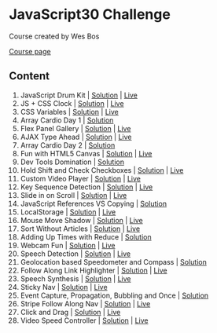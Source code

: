 # JavaScript30 Challenge

Course created by Wes Bos

[Course page](https://javascript30.com)

## Content

1. JavaScript Drum Kit | [Solution](https://github.com/annaindistress/javascript30challenge/tree/main/01-javascript-drum-kit) | [Live](https://abstracted-crowd.surge.sh)
2. JS + CSS Clock | [Solution](https://github.com/annaindistress/javascript30challenge/tree/main/02-js-and-css-clock) | [Live](https://pretty-middle.surge.sh)
3. CSS Variables | [Solution](https://github.com/annaindistress/javascript30challenge/tree/main/03-css-variables) | [Live](https://jazzy-crush.surge.sh)
4. Array Cardio Day 1 | [Solution](https://github.com/annaindistress/javascript30challenge/tree/main/04-array-cardio-day-1)
5. Flex Panel Gallery | [Solution](https://github.com/annaindistress/javascript30challenge/tree/main/05-flex-panel-gallery) | [Live](https://smooth-button.surge.sh)
6. AJAX Type Ahead | [Solution](https://github.com/annaindistress/javascript30challenge/tree/main/06-ajax-type-ahead) | [Live](https://standing-stretch.surge.sh)
7. Array Cardio Day 2 | [Solution](https://github.com/annaindistress/javascript30challenge/tree/main/07-array-cardio-day-2)
8. Fun with HTML5 Canvas | [Solution](https://github.com/annaindistress/javascript30challenge/tree/main/08-fun-with-html5-canvas) | [Live](https://incredible-show.surge.sh)
9. Dev Tools Domination | [Solution](https://github.com/annaindistress/javascript30challenge/tree/main/09-dev-tools-domination)
10. Hold Shift and Check Checkboxes | [Solution](https://github.com/annaindistress/javascript30challenge/tree/main/10-hold-shift-and-check-checkboxes) | [Live](https://spectacular-quiver.surge.sh)
11. Custom Video Player | [Solution](https://github.com/annaindistress/javascript30challenge/tree/main/11-custom-video-player) | [Live](https://habitual-airport.surge.sh)
12. Key Sequence Detection | [Solution](https://github.com/annaindistress/javascript30challenge/tree/main/12-key-sequence-detection) | [Live](https://caring-rake.surge.sh)
13. Slide in on Scroll | [Solution](https://github.com/annaindistress/javascript30challenge/tree/main/13-slide-in-on-scroll) | [Live](https://eatable-parent.surge.sh)
14. JavaScript References VS Copying | [Solution](https://github.com/annaindistress/javascript30challenge/tree/main/14-javascript-references-vs-copying)
15. LocalStorage | [Solution](https://github.com/annaindistress/javascript30challenge/tree/main/15-localstorage) | [Live](https://witty-scene.surge.sh)
16. Mouse Move Shadow | [Solution](https://github.com/annaindistress/javascript30challenge/tree/main/16-mouse-move-shadow) | [Live](https://clean-flight.surge.sh)
17. Sort Without Articles | [Solution](https://github.com/annaindistress/javascript30challenge/tree/main/17-sort-without-articles) | [Live](https://hapless-coat.surge.sh)
18. Adding Up Times with Reduce | [Solution](https://github.com/annaindistress/javascript30challenge/tree/main/18-adding-up-times-with-reduce)
19. Webcam Fun | [Solution](https://github.com/annaindistress/javascript30challenge/tree/main/19-webcam-fun) | [Live](https://far-beggar.surge.sh)
20. Speech Detection | [Solution](https://github.com/annaindistress/javascript30challenge/tree/main/20-speech-detection) | [Live](vigorous-smell.surge.sh)
21. Geolocation based Speedometer and Compass | [Solution](https://github.com/annaindistress/javascript30challenge/tree/main/21-geolocation)
22. Follow Along Link Highlighter | [Solution](https://github.com/annaindistress/javascript30challenge/tree/main/22-follow-along-link-highlighter) | [Live](tender-waste.surge.sh)
23. Speech Synthesis | [Solution](https://github.com/annaindistress/javascript30challenge/tree/main/23-speech-synthesis) | [Live](brasive-stitch.surge.sh)
24. Sticky Nav | [Solution](https://github.com/annaindistress/javascript30challenge/tree/main/23-speech-synthesis) | [Live](upbeat-beginner.surge.sh)
25. Event Capture, Propagation, Bubbling and Once | [Solution](https://github.com/annaindistress/javascript30challenge/tree/main/25-event-capture-propagation-bubbling-once)
26. Stripe Follow Along Nav | [Solution](https://github.com/annaindistress/javascript30challenge/tree/main/26-stripe-follow-along-nav) | [Live](pretty-board.surge.sh)
27. Click and Drag | [Solution](https://github.com/annaindistress/javascript30challenge/tree/main/27-click-and-drag) | [Live](nostalgic-sister.surge.sh)
28. Video Speed Controller | [Solution](https://github.com/annaindistress/javascript30challenge/tree/main/28-video-speed-controller) | [Live](flagrant-wind.surge.sh)
